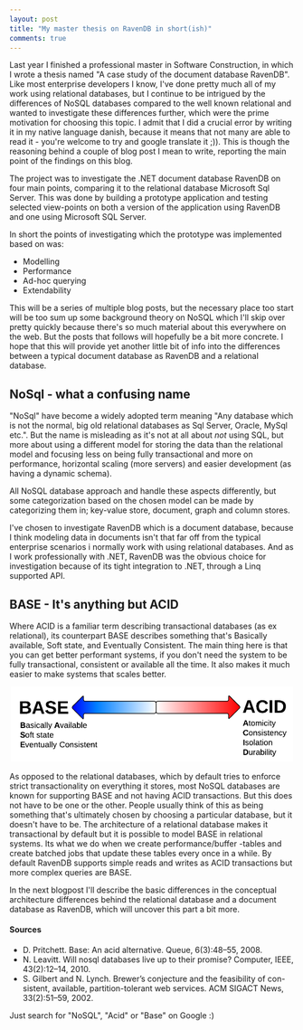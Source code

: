 ```yaml
---
layout: post
title: "My master thesis on RavenDB in short(ish)"
comments: true
---
```

Last year I finished a professional master in Software Construction, in which I wrote a thesis named "A case study of the document database RavenDB". Like most enterprise developers I know, I've done pretty much all of my work using relational databases, but I continue to be intrigued by the differences of NoSQL databases compared to the well known relational and wanted to investigate these differences further, which were the prime motivation for choosing this topic. I admit that I did a crucial error by writing it in my native language danish, because it means that not many are able to read it - you're welcome to try and google translate it ;)). This is though the reasoning behind a couple of blog post I mean to write, reporting the main point of the findings on this blog.

The project was to investigate the .NET document database RavenDB on four main points, comparing it to the relational database Microsoft Sql Server. This was done by building a prototype application and testing selected view-points on both a version of the application using RavenDB and one using Microsoft SQL Server.

In short the points of investigating which the prototype was implemented based on was:

 - Modelling
 - Performance
 - Ad-hoc querying
 - Extendability

This will be a series of multiple blog posts, but the necessary place too start will be too sum up some background theory on NoSQL which I'll skip over pretty quickly because there's so much material about this everywhere on the web. But the posts that follows will hopefully be a bit more concrete. I hope that this will provide yet another little bit of info into the differences between a typical document database as RavenDB and a relational database.

NoSql - what a confusing name
-----------------------------
"NoSql" have become a widely adopted term meaning "Any database which is not the normal, big old relational databases as Sql Server, Oracle, MySql etc.". But the name is misleading as it's not at all about _not_ using SQL, but more about using a different model for storing the data than the relational model and focusing less on being fully transactional and more on performance, horizontal scaling (more servers) and easier development (as having a dynamic schema).

All NoSQL database approach and handle these aspects differently, but some categorization based on the chosen model can be made by categorizing them in; key-value store, document, graph and column stores.

I've chosen to investigate RavenDB which is a document database, because I think modeling data in documents isn't that far off from  the typical enterprise scenarios i normally work with using relational databases. And as I work professionally with .NET, RavenDB was the obvious choice for investigation because of its tight integration to .NET, through a Linq supported API.

BASE - It's anything but ACID
-------------
Where ACID is a familiar term describing transactional databases (as ex relational), its counterpart BASE describes something that's Basically available, Soft state, and Eventually Consistent. The main thing here is that you can get better performant systems, if you don't need the system to be fully transactional, consistent or available all the time. It also makes it much easier to make systems that scales better.

<p align="center">
  <img src="/assets/TeoriAcidBase.png" width="500" style="valign: center"></img>
</p>

As opposed to the relational databases, which by default tries to enforce strict transactionality on everything it stores, most NoSQL databases are known for supporting BASE and not having ACID transactions. But this does not have to be one or the other. People usually think of this as being something that's ultimately chosen by choosing a particular database, but it doesn't have to be. The architecture of a relational database makes it transactional by default but it is possible to model BASE in relational systems. Its what we do when we create performance/buffer -tables and create batched jobs that update these tables every once in a while. By default RavenDB supports simple reads and writes as ACID transactions but more complex queries are BASE.

In the next blogpost I'll describe the basic differences in the conceptual architecture differences behind the relational database and a document database as RavenDB, which will uncover this part a bit more.

#### Sources
<ul>
<li>D. Pritchett. Base: An acid alternative. Queue, 6(3):48–55, 2008.</li>
<li>N. Leavitt. Will nosql databases live up to their promise? Computer, IEEE, 43(2):12–14, 2010.</li>
<li>S. Gilbert and N. Lynch. Brewer’s conjecture and the feasibility of con- sistent, available, partition-tolerant web services. ACM SIGACT News, 33(2):51–59, 2002.</li>
</ul>
Just search for "NoSQL", "Acid" or "Base" on Google :)
